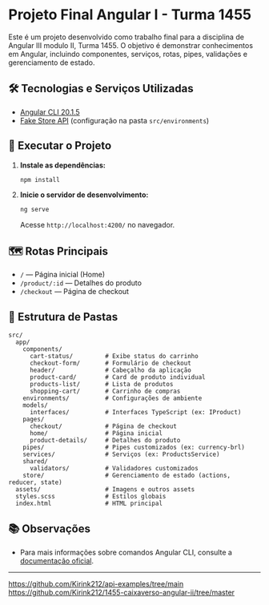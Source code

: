 # Projeto Final Angular I - Turma 1455

Este é um projeto desenvolvido como trabalho final para a disciplina de Angular III modulo II, Turma 1455. O objetivo é demonstrar conhecimentos em Angular, incluindo componentes, serviços, rotas, pipes, validações e gerenciamento de estado.

## 🛠️ Tecnologias e Serviços Utilizadas

- [Angular CLI 20.1.5](https://github.com/angular/angular-cli)
- [Fake Store API](https://fakestoreapi.com) (configuração na pasta `src/environments`)

## 🚀 Executar o Projeto

1. **Instale as dependências:**
   ```bash
   npm install
   ```

2. **Inicie o servidor de desenvolvimento:**
   ```bash
   ng serve
   ```
   Acesse `http://localhost:4200/` no navegador.

## 🗺️ Rotas Principais

- `/` — Página inicial (Home)
- `/product/:id` — Detalhes do produto
- `/checkout` — Página de checkout

## 📁 Estrutura de Pastas

```plaintext
src/
  app/
    components/
      cart-status/         # Exibe status do carrinho
      checkout-form/       # Formulário de checkout
      header/              # Cabeçalho da aplicação
      product-card/        # Card de produto individual
      products-list/       # Lista de produtos
      shopping-cart/       # Carrinho de compras
    environments/          # Configurações de ambiente
    models/
      interfaces/          # Interfaces TypeScript (ex: IProduct)
    pages/
      checkout/            # Página de checkout
      home/                # Página inicial
      product-details/     # Detalhes do produto
    pipes/                 # Pipes customizados (ex: currency-brl)
    services/              # Serviços (ex: ProductsService)
    shared/
      validators/          # Validadores customizados
    store/                 # Gerenciamento de estado (actions, reducer, state)
  assets/                  # Imagens e outros assets
  styles.scss              # Estilos globais
  index.html               # HTML principal
```

## 📚 Observações

- Para mais informações sobre comandos Angular CLI, consulte a [documentação oficial](https://angular.dev/tools/cli).

---


https://github.com/Kirink212/api-examples/tree/main
https://github.com/Kirink212/1455-caixaverso-angular-ii/tree/master
